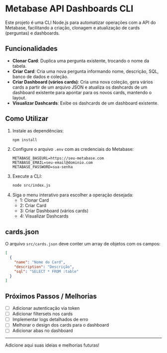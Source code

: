 # Metabase API Dashboards CLI

Este projeto é uma CLI Node.js para automatizar operações com a API do Metabase, facilitando a criação, clonagem e atualização de cards (perguntas) e dashboards.

## Funcionalidades
- **Clonar Card**: Duplica uma pergunta existente, trocando o nome da tabela.
- **Criar Card**: Cria uma nova pergunta informando nome, descrição, SQL, banco de dados e coleção.
- **Criar Dashboard (vários cards)**: Cria uma nova coleção, gera vários cards a partir de um arquivo JSON e atualiza os dashcards de um dashboard existente para apontar para os novos cards, mantendo o layout.
- **Visualizar Dashcards**: Exibe os dashcards de um dashboard existente.

## Como Utilizar
1. Instale as dependências:
   ```bash
   npm install
   ```
2. Configure o arquivo `.env` com as credenciais do Metabase:
   ```env
   METABASE_BASEURL=https://seu-metabase.com
   METABASE_EMAIL=seu-email@dominio.com
   METABASE_PASSWORD=sua-senha
   ```
3. Execute a CLI:
   ```bash
   node src/index.js
   ```
4. Siga o menu interativo para escolher a operação desejada:
   - 1: Clonar Card
   - 2: Criar Card
   - 3: Criar Dashboard (vários cards)
   - 4: Visualizar Dashcards

## cards.json
O arquivo `src/cards.json` deve conter um array de objetos com os campos:
```json
[
  {
    "name": "Nome do Card",
    "description": "Descrição",
    "sql": "SELECT * FROM :table"
  }
]
```

## Próximos Passos / Melhorias
- [ ] Adicionar autenticação via token
- [ ] Adicionar filtersets nos cards
- [ ] Implementar logs detalhados de erro
- [ ] Melhorar o design dos cards para o dashboard
- [ ] Adicionar abas no dashboard

---
Adicione aqui suas ideias e melhorias futuras!
